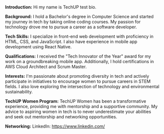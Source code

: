 **Introduction:** 
Hi my name is TechUP test bio.

**Background:**
I hold a Bachelor's degree in Computer Science and started my journey in tech by taking online coding courses. My passion for technology drove me to pursue a career as a software developer.

**Tech Skills:**
I specialize in front-end web development with proficiency in HTML, CSS, and JavaScript. I also have experience in mobile app development using React Native.

**Qualifications:**
I received the "Tech Innovator of the Year" award for my work on a groundbreaking mobile app. Additionally, I hold certifications in AWS Cloud Architect and Scrum Master.

**Interests:**
I'm passionate about promoting diversity in tech and actively participate in initiatives to encourage women to pursue careers in STEM fields. I also love exploring the intersection of technology and environmental sustainability.

**TechUP Women Program:**
TechUP Women has been a transformative experience, providing me with mentorship and a supportive community. My advice to aspiring women in tech is to never underestimate your abilities and seek out mentorship and networking opportunities.

**Networking:**
LinkedIn: https://www.linkedin.com/